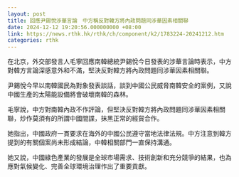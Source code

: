 ```yaml
---
layout: post
title: 回應尹錫悅涉華言論　中方稱反對韓方將內政問題同涉華因素相關聯
date: 2024-12-12 19:20:56.000000000 +08:00
link: https://news.rthk.hk/rthk/ch/component/k2/1783224-20241212.htm
categories: rthk
---
```


在北京，外交部發言人毛寧回應南韓總統尹錫悅今日發表的涉華言論時表示，中方對韓方言論深感意外和不滿，堅決反對韓方將內政問題同涉華因素相關聯。

尹錫悅今早以南韓國民為對象發表談話，談到中國公民威脅南韓安全的案例，又說中國生產的太陽能設備將會破壞南韓的森林。

毛寧說，中方對南韓內政不作評論，但堅決反對韓方將內政問題同涉華因素相關聯，炒作莫須有的所謂中國間諜，抹黑正常的經貿合作。

她指出，中國政府一貫要求在海外的中國公民遵守當地法律法規。中方注意到韓方提到的有關個案尚未形成結論，中韓相關部門一直保持溝通。

她又說，中國綠色產業的發展是全球市場需求、技術創新和充分競爭的結果，也為應對氣候變化、完善全球環境治理作出了重要貢獻。
